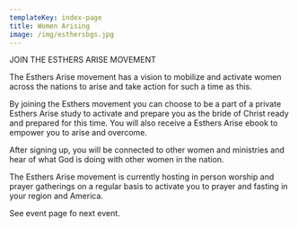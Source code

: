 ```yaml
---
templateKey: index-page
title: Women Arising
image: /img/esthersbgs.jpg
---
```

JOIN THE ESTHERS ARISE MOVEMENT

The Esthers Arise movement has a vision to mobilize and activate women across the nations to arise and take action for such a time as this. 

By joining the Esthers movement you can choose to be a part of a private Esthers Arise study to activate and prepare you as the bride of Christ ready and prepared for this time.  You will  also receive a Esthers Arise ebook to empower you to arise and overcome. 

After signing up, you will be connected to other women and ministries and hear of what God is doing  with other women in the nation.

The Esthers Arise movement is currently hosting in person worship and prayer gatherings on a regular basis to activate you to prayer and fasting in your region and America. 

See event page fo next event. 



##
